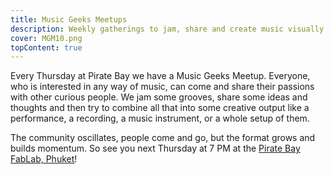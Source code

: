```yaml
---
title: Music Geeks Meetups
description: Weekly gatherings to jam, share and create music visually
cover: MGM10.png
topContent: true
---
```


Every Thursday at Pirate Bay we have a Music Geeks Meetup. Everyone, who is interested in any way of music, can come and share their passions with other curious people. We jam some grooves, share some ideas and thoughts and then try to combine all that into some creative output like a performance, a recording, a music instrument, or a whole setup of them.

The community oscillates, people come and go, but the format grows and builds momentum. So see you next Thursday at 7 PM at the [Pirate Bay FabLab, Phuket](../../centers/phuket/index.md)!
